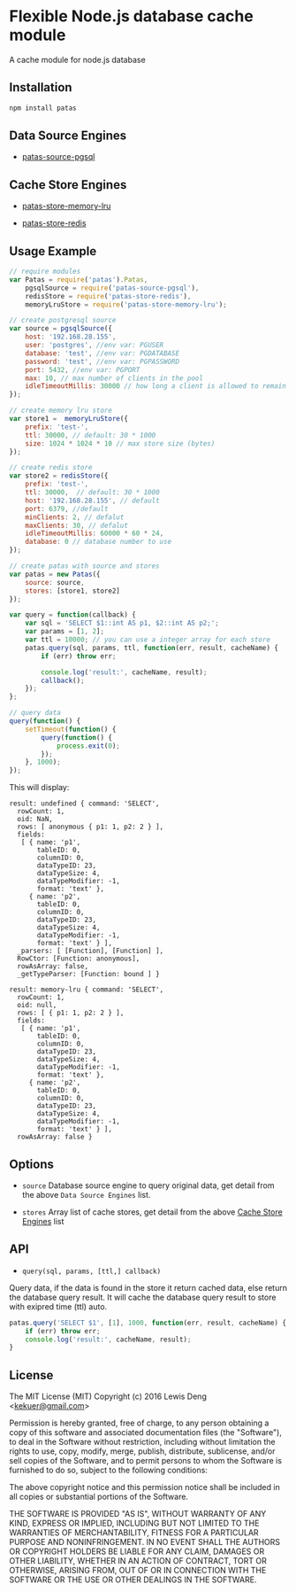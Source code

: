 # Flexible Node.js database cache module

A cache module for node.js database

## Installation
```bash
npm install patas
```

## Data Source Engines
* [patas-source-pgsql](
    https://github.com/funwun/patas-source-pgsql)

## Cache Store Engines
* [patas-store-memory-lru](
    https://github.com/funwun/patas-store-memory-lru)

* [patas-store-redis](
    https://github.com/funwun/patas-store-redis)

## Usage Example
```javascript
// require modules
var Patas = require('patas').Patas,
    pgsqlSource = require('patas-source-pgsql'),
    redisStore = require('patas-store-redis'),
    memoryLruStore = require('patas-store-memory-lru');

// create postgresql source
var source = pgsqlSource({
    host: '192.168.28.155',
    user: 'postgres', //env var: PGUSER
    database: 'test', //env var: PGDATABASE
    password: 'test', //env var: PGPASSWORD
    port: 5432, //env var: PGPORT
    max: 10, // max number of clients in the pool
    idleTimeoutMillis: 30000 // how long a client is allowed to remain idle before being closed
});

// create memory lru store
var store1 =  memoryLruStore({
    prefix: 'test-',
    ttl: 30000, // default: 30 * 1000
    size: 1024 * 1024 * 10 // max store size (bytes)
});

// create redis store
var store2 = redisStore({
    prefix: 'test-',
    ttl: 30000,  // default: 30 * 1000
    host: '192.168.28.155', // default
    port: 6379, //default
    minClients: 2, // defalut
    maxClients: 30, // defalut
    idleTimeoutMillis: 60000 * 60 * 24,
    database: 0 // database number to use
});

// create patas with source and stores
var patas = new Patas({
    source: source,
    stores: [store1, store2]
});

var query = function(callback) {
    var sql = 'SELECT $1::int AS p1, $2::int AS p2;';
    var params = [1, 2];
    var ttl = 10000; // you can use a integer array for each store
    patas.query(sql, params, ttl, function(err, result, cacheName) {
        if (err) throw err;

        console.log('result:', cacheName, result);
        callback();
    });
};

// query data
query(function() {
    setTimeout(function() {
        query(function() {
            process.exit(0);
        });
    }, 1000);
});
```
This will display:

```
result: undefined { command: 'SELECT',
  rowCount: 1,
  oid: NaN,
  rows: [ anonymous { p1: 1, p2: 2 } ],
  fields:
   [ { name: 'p1',
       tableID: 0,
       columnID: 0,
       dataTypeID: 23,
       dataTypeSize: 4,
       dataTypeModifier: -1,
       format: 'text' },
     { name: 'p2',
       tableID: 0,
       columnID: 0,
       dataTypeID: 23,
       dataTypeSize: 4,
       dataTypeModifier: -1,
       format: 'text' } ],
  _parsers: [ [Function], [Function] ],
  RowCtor: [Function: anonymous],
  rowAsArray: false,
  _getTypeParser: [Function: bound ] }

result: memory-lru { command: 'SELECT',
  rowCount: 1,
  oid: null,
  rows: [ { p1: 1, p2: 2 } ],
  fields:
   [ { name: 'p1',
       tableID: 0,
       columnID: 0,
       dataTypeID: 23,
       dataTypeSize: 4,
       dataTypeModifier: -1,
       format: 'text' },
     { name: 'p2',
       tableID: 0,
       columnID: 0,
       dataTypeID: 23,
       dataTypeSize: 4,
       dataTypeModifier: -1,
       format: 'text' } ],
  rowAsArray: false }
```

## Options
* `source` Database source engine to query original data, get detail from the above `Data Source Engines` list.

* `stores` Array list of cache stores, get detail from the above [Cache Store Engines](https://github.com/funwun/patas#cache-store-engines) list

## API
* `query(sql, params, [ttl,] callback)`

 Query data, if the data is found in the store it return cached data, else return the database query result. It will cache the database query result to store with exipred time (ttl) auto.
 ```javascript
 patas.query('SELECT $1', [1], 1000, function(err, result, cacheName) {
     if (err) throw err;
     console.log('result:', cacheName, result);
 }
 ```

 ## License

 The MIT License (MIT) Copyright (c) 2016 Lewis Deng &lt;kekuer@gmail.com&gt;

 Permission is hereby granted, free of charge, to any person obtaining a copy of this software and associated documentation files (the "Software"), to deal in the Software without restriction, including without limitation the rights to use, copy, modify, merge, publish, distribute, sublicense, and/or sell copies of the Software, and to permit persons to whom the Software is furnished to do so, subject to the following conditions:

 The above copyright notice and this permission notice shall be included in all copies or substantial portions of the Software.

 THE SOFTWARE IS PROVIDED "AS IS", WITHOUT WARRANTY OF ANY KIND, EXPRESS OR IMPLIED, INCLUDING BUT NOT LIMITED TO THE WARRANTIES OF MERCHANTABILITY, FITNESS FOR A PARTICULAR PURPOSE AND NONINFRINGEMENT. IN NO EVENT SHALL THE AUTHORS OR COPYRIGHT HOLDERS BE LIABLE FOR ANY CLAIM, DAMAGES OR OTHER LIABILITY, WHETHER IN AN ACTION OF CONTRACT, TORT OR OTHERWISE, ARISING FROM, OUT OF OR IN CONNECTION WITH THE SOFTWARE OR THE USE OR OTHER DEALINGS IN THE SOFTWARE.
